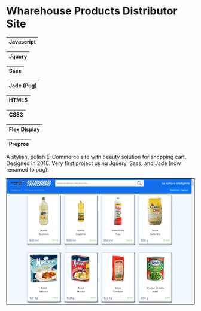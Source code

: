 # Wharehouse Products Distributor Site

|Javascript|
|:---:|

|Jquery|
|:---:|

|Sass|
|:---:|

|Jade (Pug)|
|:---:|

|HTML5|
|:---:|

|CSS3|
|:---:|

|Flex Display|
|:---:|

|Prepros|
|:---:|

A stylish, polish E-Commerce site with beauty solution for shopping cart.
Designed in 2016. Very first project using Jquery, Sass, and Jade (now renamed to pug).

![](./img/page.gif)
